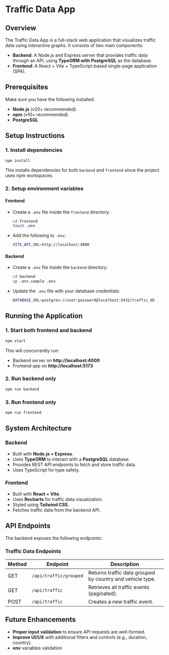 # Traffic Data App

## Overview

The Traffic Data App is a full-stack web application that visualizes traffic data using interactive graphs. It consists of two main components:

- **Backend**: A Node.js and Express server that provides traffic data through an API, using **TypeORM with PostgreSQL** as the database.
- **Frontend**: A React + Vite + TypeScript-based single-page application (SPA).

## Prerequisites

Make sure you have the following installed:

- **Node.js** (v20+ recommended)
- **npm** (v10+ recommended)
- **PostgreSQL**

## Setup Instructions

### 1. Install dependencies

```sh
npm install
```

This installs dependencies for both `backend` and `frontend` since the project uses npm workspaces.

### 2. Setup environment variables

#### Frontend

- Create a `.env` file inside the `frontend` directory:
  ```sh
  cd frontend
  touch .env
  ```
- Add the following to `.env`:
  ```sh
  VITE_API_URL=http://localhost:4000
  ```

#### Backend

- Create a `.env` file inside the `backend` directory:
  ```sh
  cd backend
  cp .env.sample .env
  ```
- Update the `.env` file with your database credentials:
  ```sh
  DATABASE_URL=postgres://user:password@localhost:5432/traffic_db
  ```

## Running the Application

### 1. Start both frontend and backend

```sh
npm start
```

This will concurrently run:

- Backend server on **http://localhost:4000**
- Frontend app on **http://localhost:5173**

### 2. Run backend only

```sh
npm run backend
```

### 3. Run frontend only

```sh
npm run frontend
```

## System Architecture

### Backend

- Built with **Node.js + Express**.
- Uses **TypeORM** to interact with a **PostgreSQL** database.
- Provides REST API endpoints to fetch and store traffic data.
- Uses TypeScript for type safety.

### Frontend

- Built with **React + Vite**.
- Uses **Recharts** for traffic data visualization.
- Styled using **Tailwind CSS**.
- Fetches traffic data from the backend API.

## API Endpoints

The backend exposes the following endpoints:

### Traffic Data Endpoints

| Method | Endpoint               | Description                                               |
| ------ | ---------------------- | --------------------------------------------------------- |
| GET    | `/api/traffic/grouped` | Returns traffic data grouped by country and vehicle type. |
| GET    | `/api/traffic`         | Retrieves all traffic events (paginated).                 |
| POST   | `/api/traffic`         | Creates a new traffic event.                              |

## Future Enhancements

- **Proper input validation** to ensure API requests are well-formed.
- **Improve UI/UX** with additional filters and controls (e.g., duration, country).
- **env** variables validation
